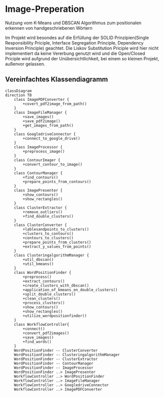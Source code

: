 # Image-Preperation
Nutzung vom K-Means und DBSCAN Algorithmus zum positionalen erkennen von handgeschriebenen Wörtern

Im Projekt wird besondes auf die Erfüllung der SOLID Prinzipien(Single Responsibility Priciple, Interface Segregation Principle, Dependency Inversion Principle) geachtet. 
Die Liskov Substitution Priciple wird hier nicht implementiert da keine Vererbung genutzt wird und die Open/Closed Priciple wird aufgrund der Unübersichtlichkeit, bei einem so kleinen Projekt, außenvor gelassen.


## Vereinfachtes Klassendiagramm

```mermaid
classDiagram
direction TB
    class ImagePDFConverter {
	    +covert_pdf2image_from_path()
    }
    class ImageFileManager {
	    +save_images()
	    +save_pdf2image()
	    +get_images_from_path()
    }
    class GoogledriveConnector {
	    +connect_to_google_drive()
    }
    class ImageProcessor {
	    +preprocess_image()
    }
    class ContourImager {
	    +convert_contour_to_image()
    }
    class ContourManager {
	    +find_contours()
	    +prepare_points_from_contours()
    }
    class ImagePresenter {
	    +show_contours()
	    +show_rectangles()
    }
    class ClusterExtractor {
	    +remove_outliers()
	    +find_double_clusters()
    }
    class ClusterConverter {
	    +lablesandpoints_to_clusters()
	    +clusters_to_contours()
	    +contours_to_clusters()
	    +prepare_points_from_clusters()
	    +extract_y_values_from_points()
    }
    class ClusteringalgorithmManager {
	    +util_dbscan()
	    +util_kmeans()
    }
    class WordPositionFinder {
	    +preprocess()
	    +extract_contours()
	    +create_clusters_with_dbscan()
	    +application_of_kmeans_on_double_clusters()
	    +split_double_clusters()
	    +clean_clusters()
	    +process_clusters()
	    +show_contours()
	    +show_rectangles()
	    +utilize_wordpositionfinder()
    }
    class WorkflowController{
        +connect()
        +convert_pdf2images()
        +save_images()
        +find_words()
    }
    WordPositionFinder -- ClusterConverter
    WordPositionFinder -- ClusteringalgorithmManager
    WordPositionFinder -- ClusterExtractor
    WordPositionFinder -- ContourManager
    WordPositionFinder -- ImageProcessor
    WordPositionFinder ..> ImagePresenter 
    WorkflowController ..> WordPositionFinder 
    WorkflowController ..> ImageFileManager 
    WorkflowController ..> GoogledriveConnector 
    WorkflowController ..> ImagePDFConverter
```
